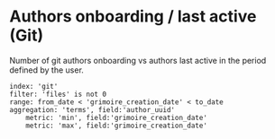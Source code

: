 # Authors onboarding / last active (Git)

Number of git authors onboarding vs authors last active in the period defined by the user.

```
index: 'git'
filter: 'files' is not 0
range: from_date < 'grimoire_creation_date' < to_date
aggregation: 'terms', field:'author_uuid'
    metric: 'min', field:'grimoire_creation_date'
    metric: 'max', field:'grimoire_creation_date'
```
